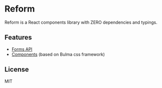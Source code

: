 # Reform

Reform is a React components library with ZERO dependencies and typings. 

## Features

 * [Forms API](./packages/api)
 * [Components](./packages/components) (based on Bulma css framework)

## License
MIT

